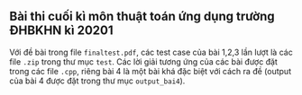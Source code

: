## Bài thi cuối kì môn thuật toán ứng dụng trường ĐHBKHN kì 20201

Với đề bài trong file `finaltest.pdf`, các test case của bài 1,2,3 lần lượt là các file `.zip` trong thư mục `test`. Các lời giải tương ứng của các bài được đặt trong các file `.cpp`, riêng bài 4 là một bài khá đặc biệt với cách ra đề (output của bài 4 được đặt trong thư mục `output_bai4`).
 
